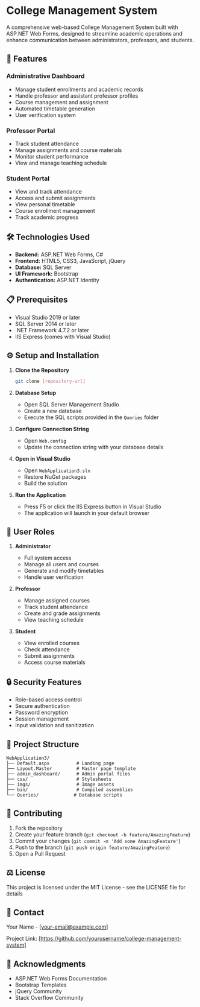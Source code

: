 # College Management System

A comprehensive web-based College Management System built with ASP.NET Web Forms, designed to streamline academic operations and enhance communication between administrators, professors, and students.

## 🚀 Features

### Administrative Dashboard
- Manage student enrollments and academic records
- Handle professor and assistant professor profiles
- Course management and assignment
- Automated timetable generation
- User verification system

### Professor Portal
- Track student attendance
- Manage assignments and course materials
- Monitor student performance
- View and manage teaching schedule

### Student Portal
- View and track attendance
- Access and submit assignments
- View personal timetable
- Course enrollment management
- Track academic progress

## 🛠️ Technologies Used

- **Backend:** ASP.NET Web Forms, C#
- **Frontend:** HTML5, CSS3, JavaScript, jQuery
- **Database:** SQL Server
- **UI Framework:** Bootstrap
- **Authentication:** ASP.NET Identity

## 📋 Prerequisites

- Visual Studio 2019 or later
- SQL Server 2014 or later
- .NET Framework 4.7.2 or later
- IIS Express (comes with Visual Studio)

## ⚙️ Setup and Installation

1. **Clone the Repository**
   ```bash
   git clone [repository-url]
   ```

2. **Database Setup**
   - Open SQL Server Management Studio
   - Create a new database
   - Execute the SQL scripts provided in the `Queries` folder

3. **Configure Connection String**
   - Open `Web.config`
   - Update the connection string with your database details

4. **Open in Visual Studio**
   - Open `WebApplication3.sln`
   - Restore NuGet packages
   - Build the solution

5. **Run the Application**
   - Press F5 or click the IIS Express button in Visual Studio
   - The application will launch in your default browser

## 👥 User Roles

1. **Administrator**
   - Full system access
   - Manage all users and courses
   - Generate and modify timetables
   - Handle user verification

2. **Professor**
   - Manage assigned courses
   - Track student attendance
   - Create and grade assignments
   - View teaching schedule

3. **Student**
   - View enrolled courses
   - Check attendance
   - Submit assignments
   - Access course materials

## 🔒 Security Features

- Role-based access control
- Secure authentication
- Password encryption
- Session management
- Input validation and sanitization

## 🔧 Project Structure

```
WebApplication3/
├── Default.aspx          # Landing page
├── Layout.Master         # Master page template
├── admin_dashboard/      # Admin portal files
├── css/                  # Stylesheets
├── imgs/                 # Image assets
├── bin/                  # Compiled assemblies
└── Queries/             # Database scripts
```

## 📝 Contributing

1. Fork the repository
2. Create your feature branch (`git checkout -b feature/AmazingFeature`)
3. Commit your changes (`git commit -m 'Add some AmazingFeature'`)
4. Push to the branch (`git push origin feature/AmazingFeature`)
5. Open a Pull Request

## ⚖️ License

This project is licensed under the MIT License - see the LICENSE file for details

## 📧 Contact

Your Name - [your-email@example.com]

Project Link: [https://github.com/yourusername/college-management-system]

## 🙏 Acknowledgments

- ASP.NET Web Forms Documentation
- Bootstrap Templates
- jQuery Community
- Stack Overflow Community
